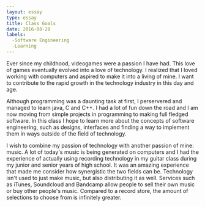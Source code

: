 ```yaml
---
layout: essay
type: essay
title: Class Goals
date: 2016-08-28
labels: 
  -Software Engineering
  -Learning
---
```


Ever since my childhood, videogames were a passion I have had.  This love of games eventually evolved into a love of technology. I realized that I loved working with computers and aspired to make it into a living of mine.  I want to contribute to the rapid growth in the technology industry in this day and age.

Although programming was a daunting task at first, I perservered and managed to learn java, C and C++.  I had a lot of fun down the road and I am now moving from simple projects in programming to making full fledged software.  In this class I hope to learn more about the concepts of software engineering, such as designs, interfaces and finding a way to implement them in ways outside of the field of technology.

I wish to combine my passion of technology with another passion of mine: music.  A lot of today's music is being generated on computers and I had the experience of actually using recording technology in my guitar class during my junior and senior years of high school.  It was an amazing experience that made me consider how synergistic the two fields can be.  Technology isn't used to just make music, but also distributing it as well. Services such as iTunes, Soundcloud and Bandcamp allow people to sell their own music or buy other people's music.  Compared to a record store, the amount of selections to choose from is infinitely greater.
